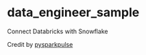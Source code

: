 # data_engineer_sample
Connect Databricks with Snowflake

Credit by [pysparkpulse](https://www.youtube.com/watch?v=LTi4Tak7bW0&t=344s)
